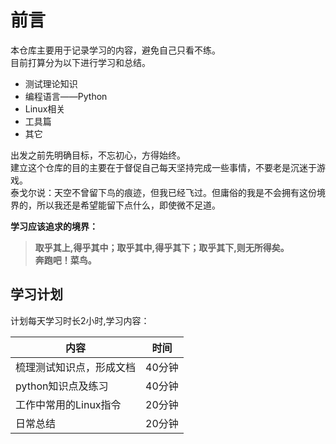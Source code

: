 # 前言  

本仓库主要用于记录学习的内容，避免自己只看不练。  
目前打算分为以下进行学习和总结。

- 测试理论知识
- 编程语言——Python
- Linux相关
- 工具篇
- 其它

出发之前先明确目标，不忘初心，方得始终。  
建立这个仓库的目的主要在于督促自己每天坚持完成一些事情，不要老是沉迷于游戏。  
泰戈尔说：天空不曾留下鸟的痕迹，但我已经飞过。但庸俗的我是不会拥有这份境界的，所以我还是希望能留下点什么，即使微不足道。  
  
**学习应该追求的境界：**
>**取乎其上,得乎其中；取乎其中,得乎其下；取乎其下,则无所得矣。**  
**奔跑吧！菜鸟。**

## 学习计划  

计划每天学习时长2小时,学习内容：  

| 内容 | 时间 |  
| ----| -----|  
| 梳理测试知识点，形成文档 | 40分钟 |  
| python知识点及练习      | 40分钟 |  
| 工作中常用的Linux指令   | 20分钟 |  
| 日常总结               | 20分钟 |


